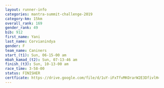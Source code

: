 ```yaml
---
layout: runner-info 
categories: mantra-summit-challenge-2019 
category-km: 15km 
overall_rank: 169
gender_rank: 49
bib: 912
first_name: Yani
last_name: Corvianindya
gender: F
team_name: Caniners
start_(t1): Sun, 06-15-00 am
mbah_kamad_(t2): Sun, 07-13-46 am
finish_(t3): Sun, 10-13-00 am
race_time: 3-58-00
status: FINISHER
certficate: https-//drive.google.com/file/d/1uY-iFxTfvMKOrarW2E3DfivlH4u9M7aW/view?usp=sharing
---
```

